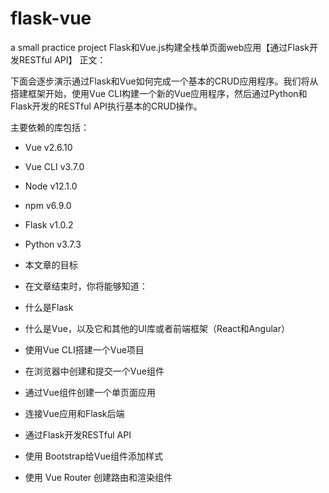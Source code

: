 # flask-vue
a small practice project
Flask和Vue.js构建全栈单页面web应用【通过Flask开发RESTful API】
正文：

下面会逐步演示通过Flask和Vue如何完成一个基本的CRUD应用程序。我们将从搭建框架开始，使用Vue CLI构建一个新的Vue应用程序，然后通过Python和Flask开发的RESTful API执行基本的CRUD操作。

主要依赖的库包括：

- Vue v2.6.10
- Vue CLI v3.7.0
- Node v12.1.0
- npm v6.9.0
- Flask v1.0.2
- Python v3.7.3
- 本文章的目标
- 在文章结束时，你将能够知道：

- 什么是Flask
- 什么是Vue，以及它和其他的UI库或者前端框架（React和Angular）
- 使用Vue CLI搭建一个Vue项目
- 在浏览器中创建和提交一个Vue组件
- 通过Vue组件创建一个单页面应用
- 连接Vue应用和Flask后端
- 通过Flask开发RESTful API
- 使用 Bootstrap给Vue组件添加样式
- 使用 Vue Router 创建路由和渲染组件
